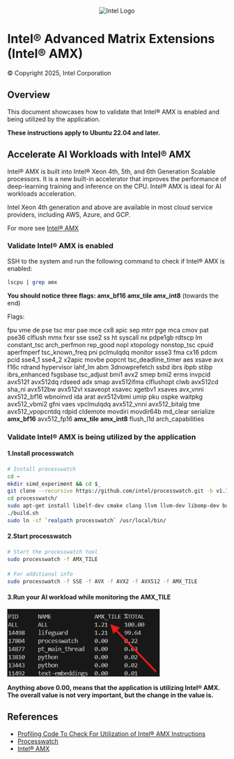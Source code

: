 
<p align="center">
  <img src="https://github.com/intel/optimized-cloud-recipes/blob/main/images/logo-classicblue-800px.png?raw=true" alt="Intel Logo" width="250"/>
</p>

# Intel® Advanced Matrix Extensions (Intel® AMX)

© Copyright 2025, Intel Corporation

## Overview

This document showcases how to validate that Intel® AMX is enabled and being utilized by the application.

**These instructions apply to Ubuntu 22.04 and later.**

## Accelerate AI Workloads with Intel® AMX

Intel® AMX is built into Intel® Xeon 4th, 5th, and 6th Generation Scalable processors. It is a new built-in accelerator that improves the performance of deep-learning training and inference on the CPU. Intel® AMX is ideal for AI workloads acceleration.

Intel Xeon 4th generation and above are available in most cloud service providers, including AWS, Azure, and GCP.

For more see [Intel® AMX](https://www.intel.com/content/www/us/en/products/docs/accelerator-engines/advanced-matrix-extensions/overview.html)

### Validate Intel® AMX is enabled

SSH to the system and run the following command to check if Intel® AMX is enabled:

```bash
lscpu | grep amx
```

**You should notice three flags: amx_bf16 amx_tile amx_int8** (towards the end)

Flags:

fpu vme de pse tsc msr pae mce cx8 apic sep mtrr pge mca cmov pat pse36 clflush mmx fxsr sse sse2 ss ht syscall nx pdpe1gb rdtscp lm constant_tsc arch_perfmon rep_good nopl xtopology nonstop_tsc cpuid aperfmperf tsc_known_freq pni pclmulqdq monitor ssse3 fma cx16 pdcm pcid sse4_1 sse4_2 x2apic movbe popcnt tsc_deadline_timer aes xsave avx f16c rdrand hypervisor lahf_lm abm 3dnowprefetch ssbd ibrs ibpb stibp ibrs_enhanced fsgsbase tsc_adjust bmi1 avx2 smep bmi2 erms invpcid avx512f avx512dq rdseed adx smap avx512ifma clflushopt clwb avx512cd sha_ni avx512bw avx512vl xsaveopt xsavec xgetbv1 xsaves avx_vnni avx512_bf16 wbnoinvd ida arat avx512vbmi umip pku ospke waitpkg avx512_vbmi2 gfni vaes vpclmulqdq avx512_vnni avx512_bitalg tme avx512_vpopcntdq rdpid cldemote movdiri movdir64b md_clear serialize **amx_bf16** avx512_fp16 **amx_tile** **amx_int8** flush_l1d arch_capabilities

### Validate Intel® AMX is being utilized by the application

#### 1.Install processwatch

```bash
# Install processwatch 
cd ~
mkdir simd_experiment && cd $_
git clone --recursive https://github.com/intel/processwatch.git -b v1.1
cd processwatch/
sudo apt-get install libelf-dev cmake clang llvm llvm-dev libomp-dev build-essential binutils-dev libcapstone-dev libbpf-dev -y
./build.sh
sudo ln -sf `realpath processwatch` /usr/local/bin/
```

#### 2.Start processwatch

```bash
# Start the processwatch tool
sudo processwatch -f AMX_TILE

# For additional info 
sudo processwatch -f SSE -f AVX -f AVX2 -f AVX512 -f AMX_TILE
```

#### 3.Run your AI workload while monitoring the AMX_TILE

<img src="https://github.com/intel/optimized-cloud-recipes/blob/main/images/amx.png?raw=true" alt="AMX" width="350"/>

**Anything above 0.00, means that the application is utilizing Intel® AMX. The overall value is not very important, but the change in the value is.**

## References

- [Profiling Code To Check For Utilization of Intel® AMX Instructions](https://community.intel.com/t5/Blogs/Tech-Innovation/Cloud/Profiling-Code-To-Check-For-Utilization-of-Intel-AMX/post/1523871)
- [Processwatch](<https://github.com/intel/processwatch>)
- [Intel® AMX](https://www.intel.com/content/www/us/en/products/docs/accelerator-engines/advanced-matrix-extensions/overview.html)
